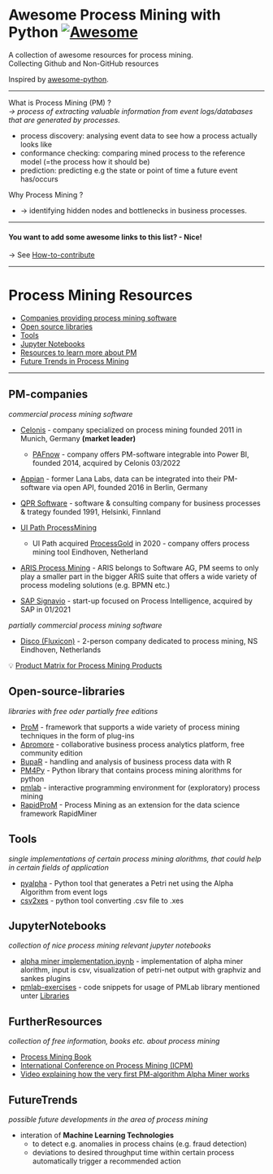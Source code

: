 # Awesome Process Mining with Python [![Awesome](https://cdn.rawgit.com/sindresorhus/awesome/d7305f38d29fed78fa85652e3a63e154dd8e8829/media/badge.svg)](https://github.com/sindresorhus/awesome)
A collection of awesome resources for process mining. <br>
Collecting Github and Non-GitHub resources

Inspired by [awesome-python](https://github.com/vinta/awesome-python).

--- 
What is Process Mining (PM) ? <br>
*→ process of extracting valuable information from event logs/databases that are generated by processes.*
 * process discovery: analysing event data to see how a process actually looks like
 * conformance checking: comparing mined process to the reference model (=the process how it should be)
 * prediction: predicting e.g the state or point of time a future event has/occurs  

Why Process Mining ? <br>
* → identifying hidden nodes and bottlenecks in business processes.
---

#### You want to add some awesome links to this list?  - Nice!<br> 
→ See [How-to-contribute](https://github.com/TheWoops/awesome-processmining/blob/master/CONTRIBUTING.md)

---
# Process Mining Resources
- [Companies providing process mining software](#pm-companies)
- [Open source libraries](#open-source-libraries)
- [Tools](#tools)
- [Jupyter Notebooks](#jupyternotebooks)
- [Resources to learn more about PM](#furtherresources)
- [Future Trends in Process Mining](#futuretrends)

---
## PM-companies

*commercial process mining software*
* [Celonis](https://www.celonis.com) - company specialized on process mining founded 2011 in Munich, Germany <b>(market leader) </b>
   * [PAFnow](https://pafnow.com/) - company offers PM-software integrable into Power BI, founded 2014, acquired by Celonis 03/2022
* [Appian](https://appian.com/) - former Lana Labs, data can be integrated into their PM-software via open API, founded 2016 in Berlin, Germany
* [QPR Software](https://www.qpr.com/) - software & consulting company for business processes & trategy founded 1991, Helsinki, Finnland

* [UI Path ProcessMining](https://www.uipath.com/product/process-mining) 
  * UI Path acquired [ProcessGold](https://processgold.com) in 2020 - company offers process mining tool Eindhoven, Netherland
* [ARIS Process Mining](https://www.softwareag.com/de_de/platform/aris/process-mining.html) - ARIS belongs to Software AG, PM seems to only play a smaller part in the bigger ARIS suite that offers a wide variety of process modeling solutions (e.g. BPMN etc.)
* [SAP Signavio](https://www.signavio.com/process-mining/) - start-up focused on Process Intelligence, acquired by SAP in 01/2021 

*partially commercial process mining software*
* [Disco (Fluxicon)](https://www.fluxicon.com/) - 2-person company dedicated to process mining, NS Eindhoven, Netherlands

💡 [Product Matrix for Process Mining Products](https://www2.everestgrp.com/reportaction/EGR-2021-38-R-4377/Marketing)

## Open-source-libraries
*libraries with free oder partially free editions*

* [ProM](http://promtools.org/doku.php) - framework that supports a wide variety of process mining techniques in the form of plug-ins
* [Apromore](https://apromore.org) - collaborative business process analytics platform, free community edition
* [BupaR](https://bupar.net/) - handling and analysis of business process data with R
* [PM4Py](https://pm4py.fit.fraunhofer.de/) - Python library that contains process mining alorithms for python
* [pmlab](https://github.com/pmlab/pmlab-full) -  interactive programming environment for (exploratory) process mining
* [RapidProM](https://github.com/rapidprom) - Process Mining as an extension for the data science framework RapidMiner

## Tools
*single implementations of certain process mining alorithms, that could help in certain fields of application*

* [pyalpha](https://github.com/zhoudaxia233/pyalpha) - Python tool that generates a Petri net using the Alpha Algorithm from event logs
* [csv2xes](https://github.com/rudeigerc/csv2xes) - python tool converting .csv file to .xes 

## JupyterNotebooks
*collection of nice process mining relevant jupyter notebooks*

* [alpha miner implementation.ipynb](https://github.com/mehdi149/Learning-projects/blob/master/Alpha%20miner%20implementation.ipynb) - implementation of alpha miner alorithm, input is csv, visualization of petri-net output with graphviz and sankes plugins
* [pmlab-exercises](https://github.com/pmlab/pmlab-exercises/tree/master/from-scratch) - code snippets for usage of PMLab library mentioned unter [Libraries](#libraries)
 
## FurtherResources
*collection of free information, books etc. about process mining*

* [Process Mining Book](https://fluxicon.com/book/read/#)
* [International Conference on Process Mining (ICPM)](https://icpmconference.org)
* [Video explaining how the very first PM-algorithm Alpha Miner works](https://www.futurelearn.com/courses/process-mining/0/steps/15636)
 
## FutureTrends
*possible future developments in the area of process mining*

* interation of <b>Machine Learning Technologies</b>
    * to detect e.g. anomalies in process chains (e.g. fraud detection)
    * deviations to desired throughput time within certain process automatically trigger a recommended action
    
